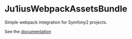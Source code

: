 # Ju1iusWebpackAssetsBundle

Simple webpack integration for Symfony2 projects.

See the [documentation](https://github.com/ju1ius/WebpackBundle/tree/master/Resources/doc/index.rst)